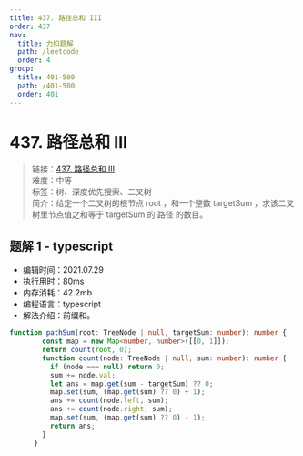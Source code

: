 ```yaml
---
title: 437. 路径总和 III
order: 437
nav:
  title: 力扣题解
  path: /leetcode
  order: 4
group:
  title: 401-500
  path: /401-500
  order: 401
---
```


# 437. 路径总和 III
    
> 链接：[437. 路径总和 III](https://leetcode-cn.com/problems/path-sum-iii/)  
> 难度：中等  
> 标签：树、深度优先搜索、二叉树  
> 简介：给定一个二叉树的根节点 root ，和一个整数 targetSum ，求该二叉树里节点值之和等于 targetSum 的 路径 的数目。
      
## 题解 1 - typescript
- 编辑时间：2021.07.29
- 执行用时：80ms
- 内存消耗：42.2mb
- 编程语言：typescript
- 解法介绍：前缀和。
```typescript
function pathSum(root: TreeNode | null, targetSum: number): number {
        const map = new Map<number, number>([[0, 1]]);
        return count(root, 0);
        function count(node: TreeNode | null, sum: number): number {
          if (node === null) return 0;
          sum += node.val;
          let ans = map.get(sum - targetSum) ?? 0;
          map.set(sum, (map.get(sum) ?? 0) + 1);
          ans += count(node.left, sum);
          ans += count(node.right, sum);
          map.set(sum, (map.get(sum) ?? 0) - 1);
          return ans;
        }
      }
      
```

      